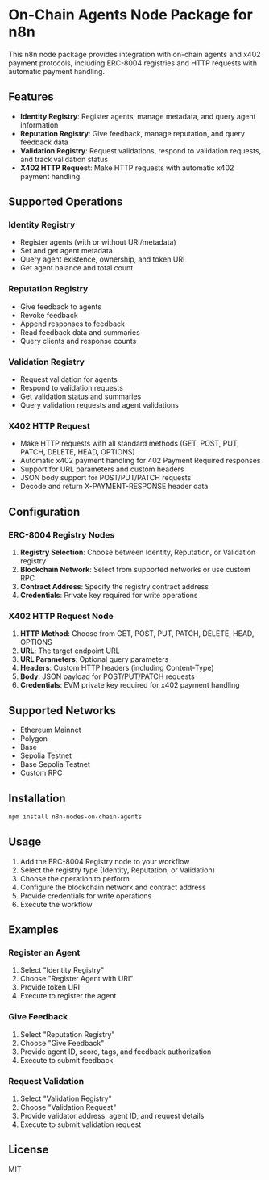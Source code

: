 # On-Chain Agents Node Package for n8n

This n8n node package provides integration with on-chain agents and x402 payment protocols, including ERC-8004 registries and HTTP requests with automatic payment handling.

## Features

- **Identity Registry**: Register agents, manage metadata, and query agent information
- **Reputation Registry**: Give feedback, manage reputation, and query feedback data
- **Validation Registry**: Request validations, respond to validation requests, and track validation status
- **X402 HTTP Request**: Make HTTP requests with automatic x402 payment handling

## Supported Operations

### Identity Registry
- Register agents (with or without URI/metadata)
- Set and get agent metadata
- Query agent existence, ownership, and token URI
- Get agent balance and total count

### Reputation Registry
- Give feedback to agents
- Revoke feedback
- Append responses to feedback
- Read feedback data and summaries
- Query clients and response counts

### Validation Registry
- Request validation for agents
- Respond to validation requests
- Get validation status and summaries
- Query validation requests and agent validations

### X402 HTTP Request
- Make HTTP requests with all standard methods (GET, POST, PUT, PATCH, DELETE, HEAD, OPTIONS)
- Automatic x402 payment handling for 402 Payment Required responses
- Support for URL parameters and custom headers
- JSON body support for POST/PUT/PATCH requests
- Decode and return X-PAYMENT-RESPONSE header data

## Configuration

### ERC-8004 Registry Nodes
1. **Registry Selection**: Choose between Identity, Reputation, or Validation registry
2. **Blockchain Network**: Select from supported networks or use custom RPC
3. **Contract Address**: Specify the registry contract address
4. **Credentials**: Private key required for write operations

### X402 HTTP Request Node
1. **HTTP Method**: Choose from GET, POST, PUT, PATCH, DELETE, HEAD, OPTIONS
2. **URL**: The target endpoint URL
3. **URL Parameters**: Optional query parameters
4. **Headers**: Custom HTTP headers (including Content-Type)
5. **Body**: JSON payload for POST/PUT/PATCH requests
6. **Credentials**: EVM private key required for x402 payment handling

## Supported Networks

- Ethereum Mainnet
- Polygon
- Base
- Sepolia Testnet
- Base Sepolia Testnet
- Custom RPC

## Installation

```bash
npm install n8n-nodes-on-chain-agents
```

## Usage

1. Add the ERC-8004 Registry node to your workflow
2. Select the registry type (Identity, Reputation, or Validation)
3. Choose the operation to perform
4. Configure the blockchain network and contract address
5. Provide credentials for write operations
6. Execute the workflow

## Examples

### Register an Agent
1. Select "Identity Registry"
2. Choose "Register Agent with URI"
3. Provide token URI
4. Execute to register the agent

### Give Feedback
1. Select "Reputation Registry"
2. Choose "Give Feedback"
3. Provide agent ID, score, tags, and feedback authorization
4. Execute to submit feedback

### Request Validation
1. Select "Validation Registry"
2. Choose "Validation Request"
3. Provide validator address, agent ID, and request details
4. Execute to submit validation request

## License

MIT
